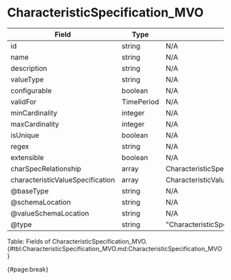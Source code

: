 <!--
    ATTENTION: This file was generated via gradle!
               Do NOT manually edit this file! Any such changes will be overwritten!
-->

# CharacteristicSpecification_MVO

| Field | Type | Format | Required |
| ------- | ------- | ------- | --- |
| id | string | N/A | No |
| name | string | N/A | Yes |
| description | string | N/A | No |
| valueType | string | N/A | Yes |
| configurable | boolean | N/A | No |
| validFor | TimePeriod | N/A | No |
| minCardinality | integer | N/A | No |
| maxCardinality | integer | N/A | No |
| isUnique | boolean | N/A | No |
| regex | string | N/A | No |
| extensible | boolean | N/A | No |
| charSpecRelationship | array | CharacteristicSpecificationRelationship_MVO | No |
| characteristicValueSpecification | array | CharacteristicValueSpecification_MVO | No |
| @baseType | string | N/A | No |
| @schemaLocation | string | N/A | No |
| @valueSchemaLocation | string | N/A | No |
| @type | string | "CharacteristicSpecification" | Yes |

Table: Fields of CharacteristicSpecification_MVO. {#tbl:CharacteristicSpecification_MVO.md:CharacteristicSpecification_MVO}

{#page:break}
